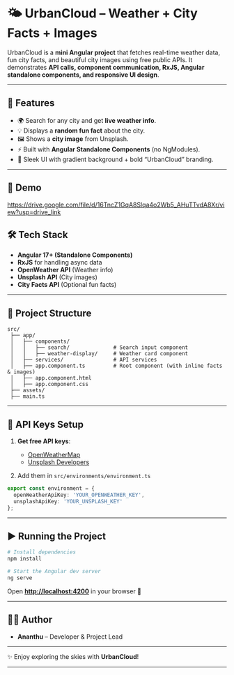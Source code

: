 

# 🌤️ UrbanCloud – Weather + City Facts + Images

UrbanCloud is a **mini Angular project** that fetches real-time weather data, fun city facts, and beautiful city images using free public APIs.
It demonstrates **API calls, component communication, RxJS, Angular standalone components, and responsive UI design**.

---

## 🚀 Features

* 🌍 Search for any city and get **live weather info**.
* 💡 Displays a **random fun fact** about the city.
* 🖼️ Shows a **city image** from Unsplash.
* ⚡ Built with **Angular Standalone Components** (no NgModules).
* 🎨 Sleek UI with gradient background + bold “UrbanCloud” branding.

---

## 📸 Demo

https://drive.google.com/file/d/16TncZ1GqA8Slqa4o2Wb5_AHuTTvdA8Xr/view?usp=drive_link


## 🛠️ Tech Stack

* **Angular 17+ (Standalone Components)**
* **RxJS** for handling async data
* **OpenWeather API** (Weather info)
* **Unsplash API** (City images)
* **City Facts API** (Optional fun facts)

---

## 📂 Project Structure

```
src/
 ├── app/
 │   ├── components/
 │   │   ├── search/              # Search input component
 │   │   ├── weather-display/     # Weather card component
 │   ├── services/                # API services
 │   ├── app.component.ts         # Root component (with inline facts & images)
 │   ├── app.component.html
 │   ├── app.component.css
 ├── assets/
 ├── main.ts
```

---

## 🔑 API Keys Setup

1. **Get free API keys**:

   * [OpenWeatherMap](https://openweathermap.org/api)
   * [Unsplash Developers](https://unsplash.com/developers)

2. Add them in `src/environments/environment.ts`

```ts
export const environment = {
  openWeatherApiKey: 'YOUR_OPENWEATHER_KEY',
  unsplashApiKey: 'YOUR_UNSPLASH_KEY'
};
```

---

## ▶️ Running the Project

```bash
# Install dependencies
npm install

# Start the Angular dev server
ng serve
```

Open **[http://localhost:4200](http://localhost:4200)** in your browser 🎉


---

## 👨‍💻 Author

* **Ananthu** – Developer & Project Lead

---

✨ Enjoy exploring the skies with **UrbanCloud**!

---



